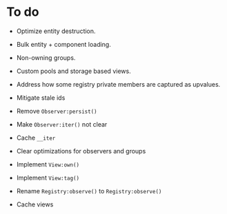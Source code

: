 # To do

- Optimize entity destruction.
- Bulk entity + component loading.
- Non-owning groups.
- Custom pools and storage based views.
- Address how some registry private members are captured as upvalues.
- Mitigate stale ids

- Remove `Observer:persist()`
- Make `Observer:iter()` not clear
- Cache `__iter`
- Clear optimizations for observers and groups
- Implement `View:own()`
- Implement `View:tag()`
- Rename `Registry:observe()` to `Registry:observe()`
- Cache views
